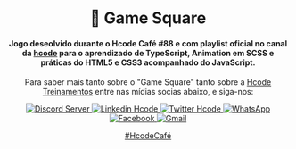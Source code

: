 <div align="center">
    <h1>🎈 Game Square</h1>
    <h4>Jogo deseolvido durante o Hcode Café #88 e com playlist oficial no canal da <a href="https://www.youtube.com/channel/UCjWENuSH2gX55-y7QSZiWxA">hcode</a> para o aprendizado de TypeScript, Animation em SCSS e práticas do HTML5  e CSS3 acompanhado do JavaScript.</h4>
    <p>Para saber mais tanto sobre o "Game Square" tanto sobre a <a href="https://hcode.com.br/">Hcode Treinamentos</a> entre nas mídias socias abaixo, e siga-nos:</p>
</div>

<div align="center">
    <p align="center">
    <a href="https://go.hcode.com.br/RsdXu3">
        <img src="https://img.shields.io/discord/709396361363324938.svg?style=flat-square&logo=discord&label=Hcode&message=Hcode&color=f0743e" alt="Discord Server" />
    </a>
    <a href="https://go.hcode.com.br/434BXd">
        <img alt="Linkedin Hcode" src="https://img.shields.io/static/v1?style=flat-square&logo=linkedin&label=Linkedin&message=Hcode&color=f0743e">
    </a>
    <a href="https://go.hcode.com.br/5Xf1Fa">
        <img alt="Twitter Hcode" src="https://img.shields.io/static/v1?style=flat-square&logo=twitter&label=Twitter&message=@hcodebr&color=f0743e">
    </a>
    <a href="https://go.hcode.com.br/kAtkzf">
        <img alt="WhatsApp" src="https://img.shields.io/static/v1?style=flat-square&logo=whatsapp&label=WhatsApp&message=Hcode%20Empresa&color=f0743e">
    </a>
    <a href="https://go.hcode.com.br/34TsA2">
        <img alt="Facebook" src="https://img.shields.io/static/v1?style=flat-square&logo=facebook&label=Facebook&message=Hcode%20Empresa&color=f0743e">
    </a>
    <a href="mailto:suporte@hcode.com.br">
        <img alt="Gmail" src="https://img.shields.io/static/v1?style=flat-square&logo=gmail&label=Gmail&message=suporte@hcode.com.br&color=f0743e">
    </a>
</p>
</div>

<div align="center">
    <a href="https://www.youtube.com/hashtag/hcodecaf%C3%A9">#HcodeCafé</a>
<div>